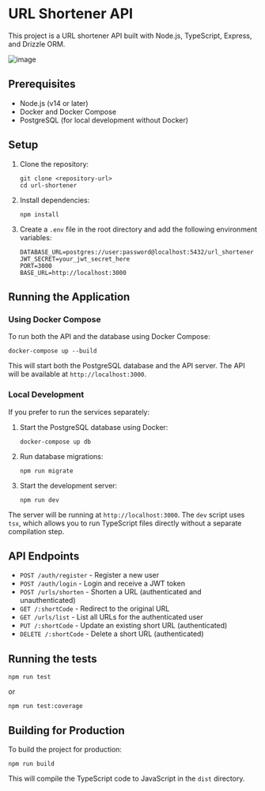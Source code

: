 # URL Shortener API

This project is a URL shortener API built with Node.js, TypeScript, Express, and Drizzle ORM.

![image](https://github.com/user-attachments/assets/19712e62-98a0-4f33-b2b0-1a82a5f7d6a4)

## Prerequisites

- Node.js (v14 or later)
- Docker and Docker Compose
- PostgreSQL (for local development without Docker)

## Setup

1. Clone the repository:

   ```
   git clone <repository-url>
   cd url-shortener
   ```

2. Install dependencies:

   ```
   npm install
   ```

3. Create a `.env` file in the root directory and add the following environment variables:
   ```
   DATABASE_URL=postgres://user:password@localhost:5432/url_shortener
   JWT_SECRET=your_jwt_secret_here
   PORT=3000
   BASE_URL=http://localhost:3000
   ```

## Running the Application

### Using Docker Compose

To run both the API and the database using Docker Compose:

```
docker-compose up --build
```

This will start both the PostgreSQL database and the API server. The API will be available at `http://localhost:3000`.

### Local Development

If you prefer to run the services separately:

1. Start the PostgreSQL database using Docker:

   ```
   docker-compose up db
   ```

2. Run database migrations:

   ```
   npm run migrate
   ```

3. Start the development server:
   ```
   npm run dev
   ```

The server will be running at `http://localhost:3000`. The `dev` script uses `tsx`, which allows you to run TypeScript files directly without a separate compilation step.

## API Endpoints

- `POST /auth/register` - Register a new user
- `POST /auth/login` - Login and receive a JWT token
- `POST /urls/shorten` - Shorten a URL (authenticated and unauthenticated)
- `GET /:shortCode` - Redirect to the original URL
- `GET /urls/list` - List all URLs for the authenticated user
- `PUT /:shortCode` - Update an existing short URL (authenticated)
- `DELETE /:shortCode` - Delete a short URL (authenticated)

## Running the tests

```
npm run test
```

or

```
npm run test:coverage
```

## Building for Production

To build the project for production:

```
npm run build
```

This will compile the TypeScript code to JavaScript in the `dist` directory.
